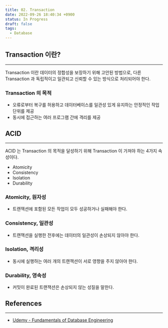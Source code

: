 ```yaml
---
title: 02. Transaction
date: 2022-09-26 18:40:34 +0900
status: In Progress
draft: false
tags:
  - Database
---
```

## Transaction 이란?
---
Transaction 이란 데이터의 정합성을 보장하기 위해 고안된 방법으로, 다른 Transaction 과 독립적이고 일관되고 신뢰할 수 있는 방식으로 처리되어야 한다.

### Transaction 의 목적
- 오류로부터 복구를 허용하고 데이터베이스를 일관성 있게 유지하는 안정적인 작업 단위를 제공
- 동시에 접근하는 여러 프로그램 간에 격리를 제공

## ACID
---
ACID 는 Transaction 의 목적을 달성하기 위해 Transaction 이 가져야 하는 4가지 속성이다.
- Atomicity
- Consistency
- Isolation
- Durability

### Atomicity, 원자성
- 트랜잭션에 포함된 모든 작업이 모두 성공하거나 실패해야 한다.

### Consistency, 일관성
- 트랜잭션을 실행한 전후에는 데이터의 일관성이 손상되지 않아야 한다.

### Isolation, 격리성
- 동시에 실행하는 여러 개의 트랜잭션이 서로 영향을 주지 않아야 한다.

### Durability, 영속성
- 커밋이 완료된 트랜잭션은 손상되지 않는 성질을 말한다.

## References
---
- [Udemy - Fundamentals of Database Engineering](https://www.udemy.com/course/database-engines-crash-course/)
